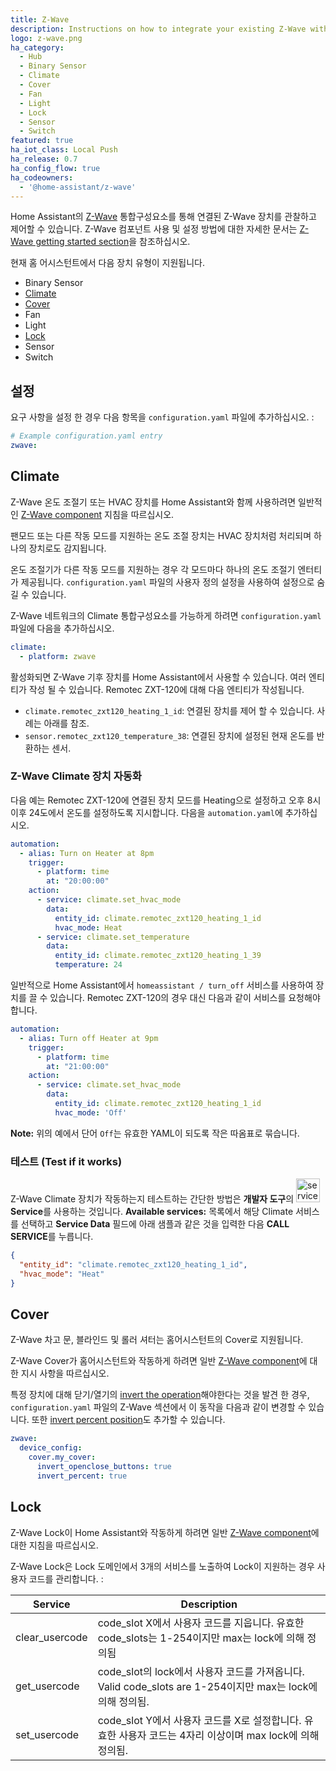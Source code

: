 ```yaml
---
title: Z-Wave
description: Instructions on how to integrate your existing Z-Wave within Home Assistant.
logo: z-wave.png
ha_category:
  - Hub
  - Binary Sensor
  - Climate
  - Cover
  - Fan
  - Light
  - Lock
  - Sensor
  - Switch
featured: true
ha_iot_class: Local Push
ha_release: 0.7
ha_config_flow: true
ha_codeowners:
  - '@home-assistant/z-wave'
---
```


Home Assistant의 [Z-Wave](https://www.z-wave.com/) 통합구성요소를 통해 연결된 Z-Wave 장치를 관찰하고 제어할 수 있습니다. Z-Wave 컴포넌트 사용 및 설정 방법에 대한 자세한 문서는 [Z-Wave getting started section](/docs/z-wave/)을 참조하십시오.

현재 홈 어시스턴트에서 다음 장치 유형이 지원됩니다.

- Binary Sensor
- [Climate](#climate)
- [Cover](#cover)
- Fan
- Light
- [Lock](#lock)
- Sensor
- Switch

## 설정 

요구 사항을 설정 한 경우 다음 항목을 `configuration.yaml` 파일에 추가하십시오. :

```yaml
# Example configuration.yaml entry
zwave:
```

## Climate

Z-Wave 온도 조절기 또는 HVAC 장치를 Home Assistant와 함께 사용하려면 일반적인 [Z-Wave component](/getting-started/z-wave/) 지침을 따르십시오.

<div class='note'>

팬모드 또는 다른 작동 모드를 지원하는 온도 조절 장치는 HVAC 장치처럼 처리되며 하나의 장치로도 감지됩니다.

온도 조절기가 다른 작동 모드를 지원하는 경우 각 모드마다 하나의 온도 조절기 엔터티가 제공됩니다. `configuration.yaml` 파일의 사용자 정의 설정을 사용하여 설정으로 숨길 수 있습니다. 

</div>

Z-Wave 네트워크의 Climate 통합구성요소를 가능하게 하려면 `configuration.yaml` 파일에 다음을 추가하십시오.

```yaml
climate:
  - platform: zwave
```

활성화되면 Z-Wave 기후 장치를 Home Assistant에서 사용할 수 있습니다. 여러 엔티티가 작성 될 수 있습니다. Remotec ZXT-120에 대해 다음 엔티티가 작성됩니다.

- `climate.remotec_zxt120_heating_1_id`: 연결된 장치를 제어 할 수 있습니다. 사례는 아래를 참조.
- `sensor.remotec_zxt120_temperature_38`: 연결된 장치에 설정된 현재 온도를 반환하는 센서.

### Z-Wave Climate 장치 자동화

다음 예는 Remotec ZXT-120에 연결된 장치 모드를 Heating으로 설정하고 오후 8시 이후 24도에서 온도를 설정하도록 지시합니다. 다음을 `automation.yaml`에 추가하십시오.

```yaml
automation:
  - alias: Turn on Heater at 8pm
    trigger:
      - platform: time
        at: "20:00:00"
    action:
      - service: climate.set_hvac_mode
        data:
          entity_id: climate.remotec_zxt120_heating_1_id
          hvac_mode: Heat
      - service: climate.set_temperature
        data:
          entity_id: climate.remotec_zxt120_heating_1_39
          temperature: 24
```

일반적으로 Home Assistant에서 `homeassistant / turn_off` 서비스를 사용하여 장치를 끌 수 있습니다. Remotec ZXT-120의 경우 대신 다음과 같이 서비스를 요청해야합니다.

```yaml
automation:
  - alias: Turn off Heater at 9pm
    trigger:
      - platform: time
        at: "21:00:00"
    action:
      - service: climate.set_hvac_mode
        data:
          entity_id: climate.remotec_zxt120_heating_1_id
          hvac_mode: 'Off'
```

**Note:** 위의 예에서 단어 `Off`는 유효한 YAML이 되도록 작은 따옴표로 묶습니다.

### 테스트 (Test if it works)

Z-Wave Climate 장치가 작동하는지 테스트하는 간단한 방법은 **개발자 도구**의 <img src='/images/screenshots/developer-tool-services-icon.png' alt='service developer tool icon' class="no-shadow" height="38" /> **Service**를 사용하는 것입니다. **Available services:** 목록에서 해당 Climate 서비스를 선택하고 **Service Data** 필드에 아래 샘플과 같은 것을 입력한 다음 **CALL SERVICE**를 누릅니다.

```json
{
  "entity_id": "climate.remotec_zxt120_heating_1_id",
  "hvac_mode": "Heat"
}
```

## Cover 

Z-Wave 차고 문, 블라인드 및 롤러 셔터는 홈어시스턴트의 Cover로 지원됩니다.

Z-Wave Cover가 홈어시스턴트와 작동하게 하려면 일반 [Z-Wave component](#configuration)에 대한 지시 사항을 따르십시오.

특정 장치에 대해 닫기/열기의 [invert the operation](/docs/z-wave/installation/#invert_openclose_buttons)해야한다는 것을 발견 한 경우, `configuration.yaml` 파일의 Z-Wave 섹션에서 이 동작을 다음과 같이 변경할 수 있습니다. 또한 [invert percent position](/docs/z-wave/installation/#invert_percent)도 추가할 수 있습니다. 

```yaml
zwave:
  device_config:
    cover.my_cover:
      invert_openclose_buttons: true
      invert_percent: true
```

## Lock

Z-Wave Lock이 Home Assistant와 작동하게 하려면 일반 [Z-Wave component](#configuration)에 대한 지침을 따르십시오.

Z-Wave Lock은 Lock 도메인에서 3개의 서비스를 노출하여 Lock이 지원하는 경우 사용자 코드를 관리합니다. :

| Service | Description |
| ------- | ----------- |
| clear_usercode | code_slot X에서 사용자 코드를 지웁니다. 유효한 code_slots는 1-254이지만 max는 lock에 의해 정의됨 |
| get_usercode | code_slot의 lock에서 사용자 코드를 가져옵니다. Valid code_slots are 1-254이지만 max는 lock에 의해 정의됨. |
| set_usercode | code_slot Y에서 사용자 코드를 X로 설정합니다. 유효한 사용자 코드는 4자리 이상이며 max lock에 의해 정의됨. |
